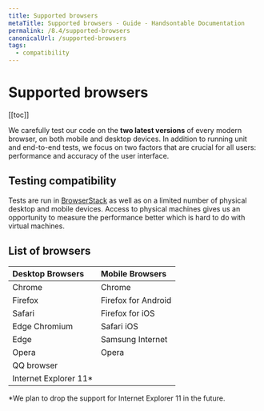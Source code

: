 ```yaml
---
title: Supported browsers
metaTitle: Supported browsers - Guide - Handsontable Documentation
permalink: /8.4/supported-browsers
canonicalUrl: /supported-browsers
tags:
  - compatibility
---
```


# Supported browsers

[[toc]]

We carefully test our code on the **two latest versions** of every modern browser, on both mobile and desktop devices. In addition to running unit and end-to-end tests, we focus on two factors that are crucial for all users: performance and accuracy of the user interface.

## Testing compatibility

Tests are run in [BrowserStack](https://www.browserstack.com/) as well as on a limited number of physical desktop and mobile devices. Access to physical machines gives us an opportunity to measure the performance better which is hard to do with virtual machines.

## List of browsers

| Desktop Browsers | Mobile Browsers |
| :--- | :--- |
| Chrome | Chrome |
| Firefox | Firefox for Android |
| Safari | Firefox for iOS |
| Edge Chromium | Safari iOS |
| Edge | Samsung Internet |
| Opera | Opera |
| QQ browser |  |
| Internet Explorer 11* |  |

*We plan to drop the support for Internet Explorer 11 in the future.
